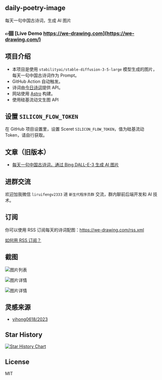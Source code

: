 ## daily-poetry-image

每天一句中国古诗词，生成 AI 图片

### 👉🏽 [Live Demo https://we-drawing.com](https://we-drawing.com/)

## 项目介绍

-   本项目是使用 `stabilityai/stable-diffusion-3-5-large` 模型生成的图片，每天一句中国古诗词作为 Prompt。
-   GitHub Action 自动触发。
-   诗词由[今日诗词](https://www.jinrishici.com/)提供 API。
-   网站使用 [Astro](https://astro.build) 构建。
-   使用硅基流动文生图 API

## 设置 `SILICON_FLOW_TOKEN`

在 GitHub 项目设置里，设置 Sceret `SILICON_FLOW_TOKEN`，值为硅基流动 Token，请自行获取。

## 文章（旧版本）
- [每天一句中国古诗词，通过 Bing DALL-E-3 生成 AI 图片](https://liruifengv.com/posts/daily-poetry-image)

## 进群交流

欢迎加我微信 `liruifengv2333` 进 `新生代程序员群` 交流，群内聊前后端开发和 AI 技术。

## 订阅

你可以使用 RSS 订阅每天的诗词配图：https://we-drawing.com/rss.xml

[如何用 RSS 订阅？](https://zhuanlan.zhihu.com/p/55026716)

## 截图

![图片列表](./screenshots/01.png)

![图片详情](./screenshots/02.png)

![图片详情](./screenshots/03.png)

## 灵感来源

-   [yihong0618/2023](https://github.com/yihong0618/2023)

## Star History

<a href="https://star-history.com/#liruifengv/daily-poetry-image&Date">
  <picture>
    <source media="(prefers-color-scheme: dark)" srcset="https://api.star-history.com/svg?repos=liruifengv/daily-poetry-image&type=Date&theme=dark" />
    <source media="(prefers-color-scheme: light)" srcset="https://api.star-history.com/svg?repos=liruifengv/daily-poetry-image&type=Date" />
    <img alt="Star History Chart" src="https://api.star-history.com/svg?repos=liruifengv/daily-poetry-image&type=Date" />
  </picture>
</a>

## License

MIT
